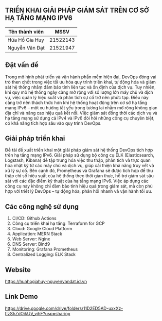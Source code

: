 ## **TRIỂN KHAI GIẢI PHÁP GIÁM SÁT TRÊN CƠ SỞ HẠ TẦNG MẠNG IPV6**</br>

| Tên thành viên   | MSSV       |
| ---------------- | ---------- |
| Hứa Hồ Gia Huy | 21522143 |
| Nguyễn Văn Đạt | 21521947 |


## **Đặt vấn đề**

Trong mô hình phát triển và vận hành phần mềm hiện đại, DevOps đóng vai trò then chốt trong việc tối ưu hóa quy trình triển khai, tự động hóa và giám sát hệ thống nhằm đảm bảo tính liên tục và ổn định của dịch vụ. Tuy nhiên, khi quy mô hệ thống ngày càng mở rộng với số lượng lớn máy chủ và dịch vụ, việc quản lý hiệu suất và phân tích sự cố trở nên phức tạp. Điều này càng trở nên thách thức hơn khi hệ thống hoạt động trên cơ sở hạ tầng mạng IPv6 – một xu hướng tất yếu trong tương lai nhằm mở rộng không gian địa chỉ và nâng cao hiệu quả kết nối. Việc giám sát đồng thời các dịch vụ và hạ tầng mạng sử dụng cả IPv4 và IPv6 đòi hỏi những công cụ chuyên biệt, có khả năng tích hợp sâu vào quy trình DevOps.  

## **Giải pháp triển khai**

Đề tài đề xuất triển khai một giải pháp giám sát hệ thống DevOps tích hợp trên hạ tầng mạng IPv6. Giải pháp sử dụng bộ công cụ ELK (Elasticsearch, Logstash, Kibana) để tập trung hóa việc thu thập, phân tích và trực quan hóa nhật ký từ các máy chủ và dịch vụ, giúp cải thiện khả năng truy vết và xử lý sự cố. Bên cạnh đó, Prometheus và Grafana sẽ được tích hợp để thu thập chỉ số hiệu suất của hệ thống theo thời gian thực, hỗ trợ giám sát sâu sát với các đặc điểm kỹ thuật của hạ tầng mạng IPv6. Việc áp dụng các công cụ này không chỉ đảm bảo tính hiệu quả trong giám sát, mà còn phù hợp với triết lý DevOps – tự động hóa, phản hồi nhanh và vận hành tối ưu.  

## **Các công nghệ sử dụng**
1. CI/CD: Github Actions
2. Công cụ triển khai hạ tầng: Terraform for GCP
3. Cloud: Google Cloud Platform
4. Application: MERN Stack
5. Web Server: Nginx
6. DNS Server: Bind9
7. Monitoring: Grafana Prometheus
8. Centralized Logging: ELK Stack


## Website</br>
https://huahogiahuy-nguyenvandat.id.vn
## Link Demo</br>
https://drive.google.com/drive/folders/11D2ED5AD-uxxXz-tIzShZdOikUV_yihF?usp=sharing
